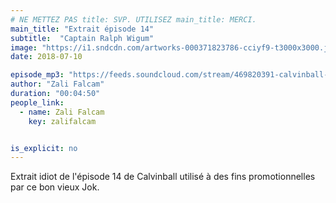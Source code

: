 ```yaml
---
# NE METTEZ PAS title: SVP. UTILISEZ main_title: MERCI.
main_title: "Extrait épisode 14"
subtitle:  "Captain Ralph Wigum"
image: "https://i1.sndcdn.com/artworks-000371823786-cciyf9-t3000x3000.jpg"
date: 2018-07-10

episode_mp3: "https://feeds.soundcloud.com/stream/469820391-calvinball-radio-extrait-episode-14-captain-ralph-wigum.mp3"
author: "Zali Falcam"
duration: "00:04:50"
people_link: 
  - name: Zali Falcam
    key: zalifalcam


is_explicit: no
---
```


<PodcastHeader/>

<!-- ECRIRE LA DESCRIPTION DE L'EPISODE SOUS CETTE LIGNE -->
Extrait idiot de l'épisode 14 de Calvinball utilisé à des fins promotionnelles par ce bon vieux Jok.

